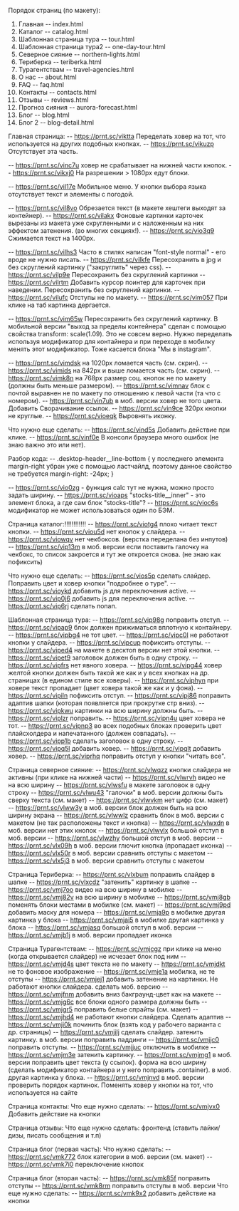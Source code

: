 Порядок страниц (по макету):
1. Главная                    -- index.html
2. Каталог                    -- catalog.html
3. Шаблонная страница тура    -- tour.html
4. Шаблонная страница тура2   -- one-day-tour.html
5. Северное сияние            -- northern-lights.html
6. Териберка                  -- teriberka.html
7. Турагентствам              -- travel-agencies.html
8. О нас                      -- about.html
9. FAQ                        -- faq.html
10. Контакты                  -- contacts.html
11. Отзывы                    -- reviews.html
12. Прогноз сияния            -- aurora-forecast.html
13. Блог                      -- blog.html
14. Блог 2                    -- blog-detail.html


Главная страница:
-- https://prnt.sc/viktta Переделать ховер на тот, что используется на других подобных кнопках.
-- https://prnt.sc/vikuzp Отсутствует эта часть.
<!-- -- https://prnt.sc/vikvwq При ховере плохо читает текст на кнопке. -->
-- https://prnt.sc/vinc7u ховер не срабатывает на нижней части кнопок.
-- https://prnt.sc/vikxj0 На разрешении > 1080px едут блоки.
<!-- -- https://prnt.sc/vikytj Слишком большой отступ до заголовка. Рядом с логотипом убрать линию (показана на скрине). -->
<!-- -- https://prnt.sc/vil09e Слишком большой отступ вниз. -->
-- https://prnt.sc/vil17e Мобильное меню. У кнопки выбора языка отсутствует текст и элементы с погодой.
<!-- -- https://prnt.sc/vil40o Маленький отступ между <p>. -->
-- https://prnt.sc/vil8vo Обрезается текст (в макете хештеги выходят за контейнер).
-- https://prnt.sc/vilakx Фоновые картинки карточек вырезаны из макета уже скругленными и с наложенным на них эффектом затенения. (во многих секциях!).
-- https://prnt.sc/vio3q9 Сжимается текст на 1400px.
<!-- -- https://prnt.sc/vilfad Маленький отступ сверху. -->
-- https://prnt.sc/vilhs3 Часто в стилях написан "font-style normal" - его вроде не нужно писать.
-- https://prnt.sc/vilkfe Пересохранить в jpg и без скруглений картинку ("закруглить" через css).
-- https://prnt.sc/vilp9e Пересохранить без скруглений картинки
-- https://prnt.sc/vilrtm Добавить курсор поинтер для карточек при наведении. Пересохранить без скруглений картинки.
-- https://prnt.sc/vilufc Отступы не по макету.
-- https://prnt.sc/vim057 При клике на таб картинка дергается.
<!-- -- https://prnt.sc/vim3cw Текст в инпут не того цвета что плайсхолдер. -->
-- https://prnt.sc/vim65w Пересохранить без скруглений картинку. В мобильной версии "выход за пределы контейнера" сделан с помощью свойства transform: scale(1.09). Это не совсем верно. Нужно переделать используя модификатор для контайнера и при переходе в мобилку менять этот модификатор. Тоже касается блока "Мы в instagram".
<!-- -- https://prnt.sc/vimc04 на 1280px номер ломается (переходит частично на другую строку). -->
-- https://prnt.sc/vimdsk на 1020px ломается часть (см. скрин).
-- https://prnt.sc/vimids на 842px и выше ломается часть (см. скрин).
-- https://prnt.sc/vimk8n на 768px размер соц. кнопок не по макету (должны быть меньше размером).
-- https://prnt.sc/vimnav блок с почтой выравнен не по макету по отношению к левой части (та что с номером).
-- https://prnt.sc/vin7ub в моб. версии ховер не того цвета. Добавить Сворачивание ссылок.
-- https://prnt.sc/vin9ce 320px кнопки не круглые. 
-- https://prnt.sc/vioeqk Выровнять иконку.

Что нужно еще сделать:
-- https://prnt.sc/vind5s Добавить действие при клике.
-- https://prnt.sc/vinf0e В консоли браузера много ошибок (не знаю важно это или нет). 

Разбор кода:
-- .desktop-header__line-bottom {  у последнего элемента margin-right убран уже с помощью ластчайлд, поэтому данное свойство не требуется
    margin-right: -24px;
}

-- https://prnt.sc/vio0zg - функция calc тут не нужна, можно просто задать ширину.
-- https://prnt.sc/vioaps "stocks-title__inner" - это элемент блока, а где сам блок "stocks-title"? 
-- https://prnt.sc/vioc6s модификатор не может использоваться один по БЭМ.


Страница каталог:!!!!!!!!!!!!
-- https://prnt.sc/viotg4 плохо читает текст кнопки.
-- https://prnt.sc/viou5d нет кнопок у слайдера.
-- https://prnt.sc/viowqv нет чекбоксов. (верстка переделана без инпутов)
-- https://prnt.sc/vip13m в моб. версии если поставить галочку на чекбокс, то список закроется и тут же откроется снова. (не знаю как пофиксить)

Что нужно еще сделать:
-- https://prnt.sc/vios5p сделать слайдер. Поправить цвет и ховер кнопки "подробнее о туре".
-- https://prnt.sc/vioykd добавить js для переключения active.
-- https://prnt.sc/vip0j6 добавить js для переключения active.
-- https://prnt.sc/vip6rj сделать попап.


Шаблонная страница тура:
-- https://prnt.sc/vip98g поправить отступ.
-- https://prnt.sc/vipap9 блок должен прижиматься вплотную к контайнеру.
-- https://prnt.sc/vipbg4 не тот цвет.
-- https://prnt.sc/vipc0l не работают кнопки у слайдера.
-- https://prnt.sc/vipcup пофиксить отступы.
-- https://prnt.sc/viped4 на макете в десктоп версии нет этой кнопки.
-- https://prnt.sc/vipet9 заголовок должен быть в одну строку.
-- https://prnt.sc/vipfrs нет явного ховера.
-- https://prnt.sc/vipg44 ховер желтой кнопки должен быть такой же как и у всех кнопках на др. страницах (в едином стиле все ховеры).
-- https://prnt.sc/viphyn при ховере текст пропадает (цвет ховера такой же как и у фона).
-- https://prnt.sc/vipiln пофиксить отступ.
-- https://prnt.sc/vipj86 поправить адаптив шапки (которая появляется при прокрутке стр вниз).
-- https://prnt.sc/vipkwu картинки на всю ширину должны быть.
-- https://prnt.sc/viplzr поправить.
-- https://prnt.sc/vipn4u цвет ховера не тот.
-- https://prnt.sc/vipnp3 во всех подобных блоках проверить цвет плайсхолдера и напечатанного (должен совпадать).
-- https://prnt.sc/vipp1b сделать заголовок в одну строку.
-- https://prnt.sc/vipq5l добавить ховер.
-- https://prnt.sc/vipqlt добавить ховер.
-- https://prnt.sc/viprhq поправить отступ у кнопки "читать все".

Страница северное сияние:
-- https://prnt.sc/vlwqzz кнопки слайдера не активны (при клике на нижней части)
-- https://prnt.sc/vlwrvh видео не на всю ширину
-- https://prnt.sc/vlwsfu в макете заголовок в одну строку
-- https://prnt.sc/vlwu43 "галочки" в моб. версии должны быть сверху текста (см. макет)
-- https://prnt.sc/vlwvkm нет цифр (см. макет)
-- https://prnt.sc/vlww3y в моб. версии блок должен быть на всю ширину экрана
-- https://prnt.sc/vlwwlz сравнить блок в моб. версии с макетом (не так расположены текст и кнопка)
-- https://prnt.sc/vlwxdn в моб. версии нет этих кнопок
-- https://prnt.sc/vlwylx большой отступ в моб. версии
-- https://prnt.sc/vlwzhy большой отступ в моб. версии
-- https://prnt.sc/vlx09h в моб. версии глючит кнопка (пропадает иконка)
-- https://prnt.sc/vlx50r в моб. версии сравнить отступы с макетом
-- https://prnt.sc/vlx5j3 в моб. версии сравнить отступы с макетом

Страница Териберка:
-- https://prnt.sc/vlxbum поправить слайдер в шапке
-- https://prnt.sc/vlxcdz "затенить" картинку в шапке
-- https://prnt.sc/vmj7oo видео на всю ширину в мобилке
-- https://prnt.sc/vmj82v на всю ширину в мобилке
-- https://prnt.sc/vmj8gb поменять блоки местами в мобилке (см. макет)
-- https://prnt.sc/vmj9pd добавить маску для номера
-- https://prnt.sc/vmja9p в мобилке другая картинка у блока
-- https://prnt.sc/vmjai5 в мобилке другая картинка у блока
-- https://prnt.sc/vmjasq большой отступ в моб. версии
-- https://prnt.sc/vmjb1j в моб. версии пропадает иконка

Страница Турагентствам:
-- https://prnt.sc/vmjcgz при клике на меню (когда открывается слайдер) не исчезает блок под ним
-- https://prnt.sc/vmjd4s цвет текста не по макету
-- https://prnt.sc/vmjdkt не то фоновое изображение
-- https://prnt.sc/vmje1a мобилка, не те отступы
-- https://prnt.sc/vmjej1 добавить затенение на картинки. Не работают кнопки слайдера. сделать моб. версию
-- https://prnt.sc/vmjfnm добавить вниз бакграунд-цвет как на макете
-- https://prnt.sc/vmjg6c все блоки одного размера должны быть
-- https://prnt.sc/vmjgr5 поправить белые спрайты (см. макет)
-- https://prnt.sc/vmjhd4 не работают кнопки слайдера. Сделать адаптив
-- https://prnt.sc/vmji0k починить блок (взять код у рабочего варианта с др. страницы)
-- https://prnt.sc/vmjilj сделать слайдер. затенить картинку. в моб. версии поправить паддинги
-- https://prnt.sc/vmjjc0 поправить отступы.
-- https://prnt.sc/vmjjuc отключить в мобилке
-- https://prnt.sc/vmjm3e затенить картинку. 
-- https://prnt.sc/vmjmg1 в моб. версии поправить цвет текста (у ссылок). форма на всю ширину (сделать модификатор контайнера и у него поправить .container). в моб. другая картинка у блока.
-- https://prnt.sc/vmjnvd в моб. версии проверить порядок картинок. Поменять ховер у кнопки на тот, что используется на сайте


Страница контакты:
Что еще нужно сделать:
-- https://prnt.sc/vmjvx0 Добавить действие на кнопки

Страница отзывы:
Что еще нужно сделать:
фронтенд (ставить лайки/дизы, писать сообщения и т.п)

Страница блог (первая часть):
Что нужно сделать:
-- https://prnt.sc/vmk772 блок категории в моб. версии (см. макет)
-- https://prnt.sc/vmk7i0 переключение кнопок

Страница блог (вторая часть):
-- https://prnt.sc/vmk85f поправить отступы
-- https://prnt.sc/vmk8rm поправить отступы в моб. версии
Что еще нужно сделать:
-- https://prnt.sc/vmk9x2 добавить действие на кнопки
